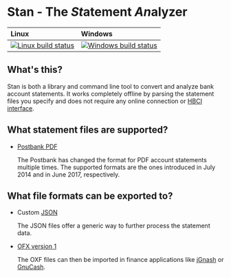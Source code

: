 # Stan - The *St*atement *An*alyzer

| Linux | Windows |
| :---- | :------ |
[ ![Linux build status][1]][2] | [![Windows build status][3]][4] |

[1]: https://travis-ci.org/sschuberth/Stan.svg?branch=master
[2]: https://travis-ci.org/sschuberth/Stan
[3]: https://ci.appveyor.com/api/projects/status/xeyju8npt336ley5/branch/master?svg=true
[4]: https://ci.appveyor.com/project/sschuberth/Stan/branch/master

## What's this?

Stan is both a library and command line tool to convert and analyze bank account statements. It works completely offline by parsing the statement files you specify and does not require any online connection or [HBCI interface](http://www.hbci-zka.de/spec/spezifikation.htm).

## What statement files are supported?

- [Postbank PDF](https://www.postbank.de/privatkunden/docs/Kontoauszug_A4_Privatkunden.pdf)

  The Postbank has changed the format for PDF account statements multiple times. The supported formats are the ones introduced in July 2014 and in June 2017, respectively.

## What file formats can be exported to?

- Custom [JSON](https://www.json.org/)

  The JSON files offer a generic way to further process the statement data.

- [OFX version 1](http://www.ofx.net/downloads.html)

  The OXF files can then be imported in finance applications like [jGnash](https://ccavanaugh.github.io/jgnash/) or [GnuCash](https://www.gnucash.org/).
